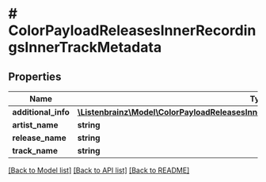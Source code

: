 # # ColorPayloadReleasesInnerRecordingsInnerTrackMetadata

## Properties

Name | Type | Description | Notes
------------ | ------------- | ------------- | -------------
**additional_info** | [**\Listenbrainz\Model\ColorPayloadReleasesInnerRecordingsInnerTrackMetadataAdditionalInfo**](ColorPayloadReleasesInnerRecordingsInnerTrackMetadataAdditionalInfo.md) |  |
**artist_name** | **string** |  |
**release_name** | **string** |  |
**track_name** | **string** |  |

[[Back to Model list]](../../README.md#models) [[Back to API list]](../../README.md#endpoints) [[Back to README]](../../README.md)
